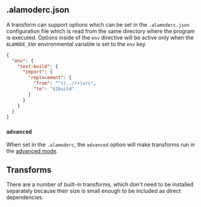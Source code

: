 
## .alamoderc.json

A transform can support options which can be set in the `.alamoderc.json` configuration file which is read from the same directory where the program is executed. Options inside of the `env` directive will be active only when the `ALAMODE_ENV` environmental variable is set to the `env` key.

```json
{
  "env": {
    "test-build": {
      "import": {
        "replacement": {
          "from": "^((../)+)src",
          "to": "$1build"
        }
      }
    }
  }
}
```

### `advanced`

When set in the `.alamoderc`, the `advanced` option will make transforms run in the [advanced mode](#advanced-mode).

## Transforms

There are a number of built-in transforms, which don't need to be installed separately because their size is small enough to be included as direct dependencies.
